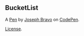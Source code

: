 BucketList
----------


A [Pen](https://codepen.io/hapappy-the-sasster/pen/GRXzpBe) by [Joseph Bravo](https://codepen.io/hapappy-the-sasster) on [CodePen](https://codepen.io).

[License](https://codepen.io/license/pen/GRXzpBe).